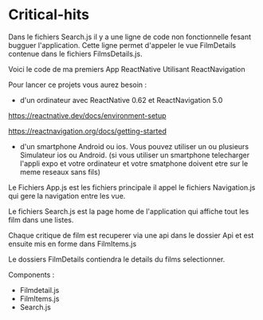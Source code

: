 # Critical-hits


Dans le fichiers Search.js il y a une ligne de code non fonctionnelle fesant bugguer l'application.
Cette ligne permet d'appeler le vue FilmDetails contenue dans le fichiers FilmsDetails.js.



Voici le code de ma premiers App ReactNative Utilisant ReactNavigation

Pour lancer ce projets vous aurez besoin :   
- d'un ordinateur avec ReactNative 0.62 et ReactNavigation 5.0

https://reactnative.dev/docs/environment-setup

https://reactnavigation.org/docs/getting-started

- d'un smartphone Android ou ios. Vous pouvez utiliser un ou plusieurs Simulateur ios ou Android.
(si vous utiliser un smartphone telecharger l'appli expo et votre ordinateur et votre smatphone doivent etre sur le meme reseaux sans fils)

Le Fichiers App.js est les fichiers principale il appel le fichiers Navigation.js qui gere la navigation entre les vue.

Le fichiers Search.js est la page home de l'application qui affiche tout les film dans une listes.

Chaque critique de film est recuperer via une api  dans le dossier Api et est ensuite mis en forme dans FilmItems.js

Le dossiers FilmDetails contiendra le details du films selectionner.

Components :
- Filmdetail.js
- FilmItems.js
- Search.js

